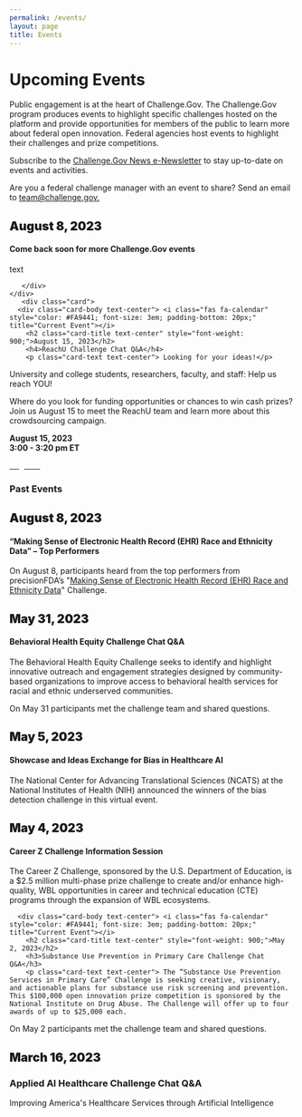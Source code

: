 ```yaml
---
permalink: /events/
layout: page
title: Events
---
```

<h1 class="text-center mb-4 font-weight-bold">Upcoming Events</h1>
<div class="col-sm-12">
<p>Public engagement is at the heart of Challenge.Gov. The Challenge.Gov program produces events to highlight specific challenges hosted on the platform and provide opportunities for members of the public to learn more about federal open innovation. Federal agencies host events to highlight their challenges and prize competitions.</p>

<p>Subscribe to the <a href="https://public.govdelivery.com/accounts/USGSATTS/subscriber/new?topic_id=USGSATTS_41">Challenge.Gov News e-Newsletter</a> to stay up-to-date on events and activities.
</p>
  <p>Are you a federal challenge manager with an event to share? Send an email to <a href="mailto:team@challenge.gov">team@challenge.gov.</a></p> 
</div>
<div class="row">
   <div class="col-sm-12">
     <div class="card">
      <div class="card-body text-center"> <i class="fas fa-calendar" style="color: #FA9441; font-size: 3em; padding-bottom: 20px;" title="Current Event"></i>
        <h2 class="card-title text-center" style="font-weight: 900;">August 8, 2023</h2>
        <h4>Come back soon for more Challenge.Gov events</h4>
        <p class="card-text text-center"> text
</p>

       </div>
    </div>
       <div class="card">
      <div class="card-body text-center"> <i class="fas fa-calendar" style="color: #FA9441; font-size: 3em; padding-bottom: 20px;" title="Current Event"></i>
        <h2 class="card-title text-center" style="font-weight: 900;">August 15, 2023</h2>
        <h4>ReachU Challenge Chat Q&A</h4>
        <p class="card-text text-center"> Looking for your ideas!</p>
<p>University and college students, researchers, faculty, and staff: Help us reach YOU!</p>

<p>Where do you look for funding opportunities or chances to win cash prizes?<br/> Join us August 15 to meet the ReachU team and learn more about this crowdsourcing campaign.
 </p>
      
 <p class="card-text text-center">
          <b>August 15, 2023 <br/>
            3:00 - 3:20 pm ET</b>
</p>
        <a href="https://gsa.zoomgov.com/webinar/register/4716893630946/WN_Gn2F4pprQyS1S8QCXmODtA" class="usa-button usa-button"><span style="color: #ffffff;">Register</span></a></div>
    </div>

  </div>
   <div class="col-sm-12">
    
<h3 class="text-center">Past Events</h3>
<div class="row">
  <div class="col-sm-12">
     <div class="card">
      <div class="card-body text-center"> <i class="fas fa-calendar" style="color: #FA9441; font-size: 3em; padding-bottom: 20px;" title="Current Event"></i>
        <h2 class="card-title text-center" style="font-weight: 900;">August 8, 2023</h2>
        <h4>“Making Sense of Electronic Health Record (EHR) Race and Ethnicity Data” – Top Performers</h4>
        <p class="card-text text-center"> 
On August 8, participants heard from the top performers from precisionFDA’s "<a href="https://www.challenge.gov/?challenge=making-sense-of-electronic-health-record-ehr-race-and-ethnicity-data-challenge">Making Sense of Electronic Health Record (EHR) Race and Ethnicity Data</a>" Challenge.
</p>
    </div>
    </div>
    <div class="card">
      <div class="card-body text-center"> <i class="fas fa-calendar" style="color: #FA9441; font-size: 3em; padding-bottom: 20px;" title="Current Event"></i>
        <h2 class="card-title text-center" style="font-weight: 900;">May 31, 2023</h2>
        <h4>Behavioral Health Equity Challenge Chat Q&A</h4>
        <p class="card-text text-center"> The Behavioral Health Equity Challenge seeks to identify and highlight innovative outreach and engagement strategies designed by community-based organizations to improve access to behavioral health services for racial and ethnic underserved communities. </p>
<p class="card-text text-center">On May 31 participants met the challenge team and shared questions.
 </p>
    </div>
    </div>
    <div class="card">
      <div class="card-body text-center"> <i class="fas fa-calendar" style="color: #FA9441; font-size: 3em; padding-bottom: 20px;" title="Current Event"></i>
        <h2 class="card-title text-center" style="font-weight: 900;">May 5, 2023</h2>
        <h4>Showcase and Ideas Exchange for Bias in Healthcare AI</h4>
        <p class="card-text text-center">The National Center for Advancing Translational Sciences (NCATS) at the National Institutes of Health (NIH) announced the winners of the bias detection challenge in this virtual event. </p>
          </div>
</div>
    <div class="card">
      <div class="card-body text-center"> <i class="fas fa-calendar" style="color: #FA9441; font-size: 3em; padding-bottom: 20px;" title="Current Event"></i>
        <h2 class="card-title text-center" style="font-weight: 900;">May 4, 2023</h2>
        <h4>Career Z Challenge Information Session</h4>
        <p class="card-text text-center"> The Career Z Challenge, sponsored by the U.S. Department of Education, is a $2.5 million multi-phase prize challenge to create and/or enhance high-quality, WBL opportunities in career and technical education (CTE) programs through the expansion of WBL ecosystems. </p>
       
</div>
    </div>
    <div class="card">
       
      <div class="card-body text-center"> <i class="fas fa-calendar" style="color: #FA9441; font-size: 3em; padding-bottom: 20px;" title="Current Event"></i>
        <h2 class="card-title text-center" style="font-weight: 900;">May 2, 2023</h2>
        <h3>Substance Use Prevention in Primary Care Challenge Chat Q&A</h3>
        <p class="card-text text-center"> The “Substance Use Prevention Services in Primary Care” Challenge is seeking creative, visionary, and actionable plans for substance use risk screening and prevention. This $100,000 open innovation prize competition is sponsored by the National Institute on Drug Abuse. The Challenge will offer up to four awards of up to $25,000 each.

On May 2 participants met the challenge team and shared questions. 
</p>
    </div>
  </div>
    <div class="card"> 
    <div class="card-body text-center"> <i class="fas fa-calendar" style="color: #FA9441; font-size: 3em; padding-bottom: 20px;" title="Past event"></i>
        <h2 class="card-title text-center" style="font-weight: 900;">March 16, 2023</h2>
        <h3>Applied AI Healthcare Challenge Chat Q&A</h3>
        <p class="card-text text-center">Improving America's Healthcare Services through Artificial Intelligence
</p>
        </div>
       </div>
    </div>
  </div>
</div>

